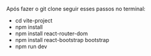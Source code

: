 Após fazer o git clone seguir esses passos no terminal:
- cd vite-project
- npm install
- npm install react-router-dom
- npm install react-bootstrap bootstrap
- npm run dev

